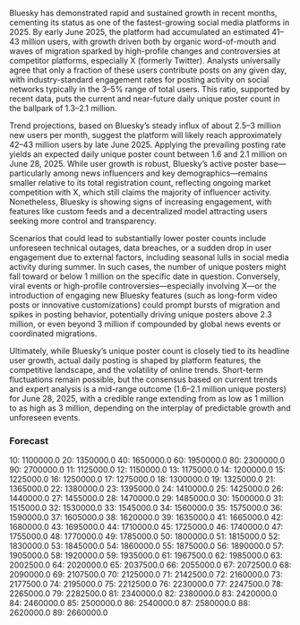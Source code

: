 Bluesky has demonstrated rapid and sustained growth in recent months, cementing its status as one of the fastest-growing social media platforms in 2025. By early June 2025, the platform had accumulated an estimated 41–43 million users, with growth driven both by organic word-of-mouth and waves of migration sparked by high-profile changes and controversies at competitor platforms, especially X (formerly Twitter). Analysts universally agree that only a fraction of these users contribute posts on any given day, with industry-standard engagement rates for posting activity on social networks typically in the 3–5% range of total users. This ratio, supported by recent data, puts the current and near-future daily unique poster count in the ballpark of 1.3–2.1 million.

Trend projections, based on Bluesky’s steady influx of about 2.5–3 million new users per month, suggest the platform will likely reach approximately 42–43 million users by late June 2025. Applying the prevailing posting rate yields an expected daily unique poster count between 1.6 and 2.1 million on June 28, 2025. While user growth is robust, Bluesky’s active poster base—particularly among news influencers and key demographics—remains smaller relative to its total registration count, reflecting ongoing market competition with X, which still claims the majority of influencer activity. Nonetheless, Bluesky is showing signs of increasing engagement, with features like custom feeds and a decentralized model attracting users seeking more control and transparency.

Scenarios that could lead to substantially lower poster counts include unforeseen technical outages, data breaches, or a sudden drop in user engagement due to external factors, including seasonal lulls in social media activity during summer. In such cases, the number of unique posters might fall toward or below 1 million on the specific date in question. Conversely, viral events or high-profile controversies—especially involving X—or the introduction of engaging new Bluesky features (such as long-form video posts or innovative customizations) could prompt bursts of migration and spikes in posting behavior, potentially driving unique posters above 2.3 million, or even beyond 3 million if compounded by global news events or coordinated migrations.

Ultimately, while Bluesky’s unique poster count is closely tied to its headline user growth, actual daily posting is shaped by platform features, the competitive landscape, and the volatility of online trends. Short-term fluctuations remain possible, but the consensus based on current trends and expert analysis is a mid-range outcome (1.6–2.1 million unique posters) for June 28, 2025, with a credible range extending from as low as 1 million to as high as 3 million, depending on the interplay of predictable growth and unforeseen events.

### Forecast

10: 1100000.0
20: 1350000.0
40: 1650000.0
60: 1950000.0
80: 2300000.0
90: 2700000.0
11: 1125000.0
12: 1150000.0
13: 1175000.0
14: 1200000.0
15: 1225000.0
16: 1250000.0
17: 1275000.0
18: 1300000.0
19: 1325000.0
21: 1365000.0
22: 1380000.0
23: 1395000.0
24: 1410000.0
25: 1425000.0
26: 1440000.0
27: 1455000.0
28: 1470000.0
29: 1485000.0
30: 1500000.0
31: 1515000.0
32: 1530000.0
33: 1545000.0
34: 1560000.0
35: 1575000.0
36: 1590000.0
37: 1605000.0
38: 1620000.0
39: 1635000.0
41: 1665000.0
42: 1680000.0
43: 1695000.0
44: 1710000.0
45: 1725000.0
46: 1740000.0
47: 1755000.0
48: 1770000.0
49: 1785000.0
50: 1800000.0
51: 1815000.0
52: 1830000.0
53: 1845000.0
54: 1860000.0
55: 1875000.0
56: 1890000.0
57: 1905000.0
58: 1920000.0
59: 1935000.0
61: 1967500.0
62: 1985000.0
63: 2002500.0
64: 2020000.0
65: 2037500.0
66: 2055000.0
67: 2072500.0
68: 2090000.0
69: 2107500.0
70: 2125000.0
71: 2142500.0
72: 2160000.0
73: 2177500.0
74: 2195000.0
75: 2212500.0
76: 2230000.0
77: 2247500.0
78: 2265000.0
79: 2282500.0
81: 2340000.0
82: 2380000.0
83: 2420000.0
84: 2460000.0
85: 2500000.0
86: 2540000.0
87: 2580000.0
88: 2620000.0
89: 2660000.0
